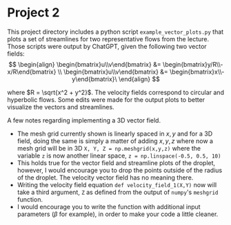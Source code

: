 # Project 2

This project directory includes a python script `example_vector_plots.py` that plots a set of streamlines for two representative flows from the lecture. Those scripts were output by ChatGPT, given the following two vector fields:
$$
\begin{align}
\begin{bmatrix}u\\v\end{bmatrix}
 &= \begin{bmatrix}y/R\\-x/R\end{bmatrix}
 \\
 \begin{bmatrix}u\\v\end{bmatrix}
 &= \begin{bmatrix}x\\-y\end{bmatrix}\
 \end{align}
$$

where $R = \sqrt{x^2 + y^2}$. The velocity fields correspond to circular and hyperbolic flows. Some edits were made for the output plots to better visualize the vectors and streamlines.

A few notes regarding implementing a 3D vector field.

- The mesh grid currently shown is linearly spaced in $x,y$ and for a 3D field, doing the same is simply a matter of adding $x,y,z$ where now a mesh grid will be in 3D
  `X, Y, Z = np.meshgrid(x,y,z)` where the variable `z` is now another linear space, `z = np.linspace(-0.5, 0.5, 10)`
- This holds true for the vector field and streamline plots of the droplet, however, I would encourage you to drop the points outside of the radius of the droplet. The velocity vector field has no meaning there.
- Writing the velocity field equation `def velocity_field_1(X,Y)` now will take a third argument, `Z` as defined from the output of `numpy`'s `meshgrid` function.
- I would encourage you to write the function with additional input parameters ($\beta$ for example), in order to make your code a little cleaner.